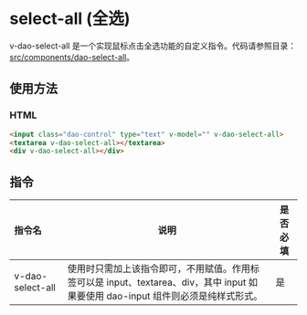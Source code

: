 # select-all (全选)

v-dao-select-all 是一个实现鼠标点击全选功能的自定义指令。代码请参照目录：[src/components/dao-select-all](../src/components/dao-select-all)。

## 使用方法

### HTML

```HTML
<input class="dao-control" type="text" v-model="" v-dao-select-all>
<textarea v-dao-select-all></textarea>
<div v-dao-select-all></div>
```

## 指令

| 指令名              | 说明                                       | 是否必填 |
| :--------------- | ---------------------------------------- | ---- |
| v-dao-select-all | 使用时只需加上该指令即可，不用赋值。作用标签可以是 input、textarea、div，其中 input 如果要使用 dao-input 组件则必须是纯样式形式。 | 是    |

